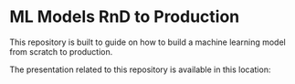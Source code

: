 # ML Models RnD to Production

This repository is built to guide on how to build a machine learning model from scratch to production. 

The presentation related to this repository is available in this location: 